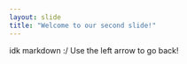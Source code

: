 ```yaml
---
layout: slide
title: "Welcome to our second slide!"
---
```

idk markdown :/
Use the left arrow to go back!
